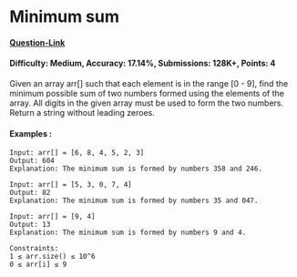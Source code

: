 # Minimum sum
#### [Question-Link](https://www.geeksforgeeks.org/problems/minimum-sum4058/1)
#### Difficulty: Medium, Accuracy: 17.14%, Submissions: 128K+, Points: 4

Given an array arr[] such that each element is in the range [0 - 9], find the minimum possible sum of two numbers formed using the elements of the array. All digits in the given array must be used to form the two numbers. Return a string without leading zeroes.

#### Examples :
```
Input: arr[] = [6, 8, 4, 5, 2, 3]
Output: 604
Explanation: The minimum sum is formed by numbers 358 and 246.
```
```
Input: arr[] = [5, 3, 0, 7, 4]
Output: 82
Explanation: The minimum sum is formed by numbers 35 and 047.
```
```
Input: arr[] = [9, 4]
Output: 13
Explanation: The minimum sum is formed by numbers 9 and 4.
```
```
Constraints:
1 ≤ arr.size() ≤ 10^6
0 ≤ arr[i] ≤ 9
```
